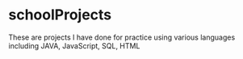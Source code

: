 # schoolProjects
These are projects I have done for practice using various languages including JAVA, JavaScript, SQL, HTML  

